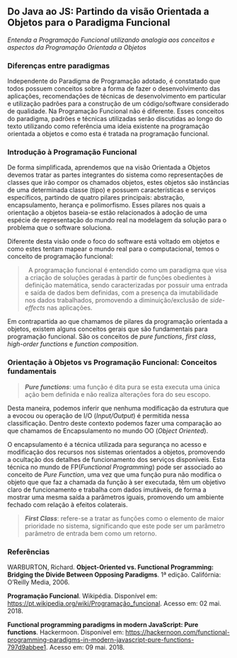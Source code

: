 
##  Do Java ao JS: Partindo da visão Orientada a Objetos para o Paradigma Funcional

*Entenda a Programação Funcional utilizando analogia aos conceitos e aspectos da Programação Orientada a Objetos*

### Diferenças entre paradigmas

Independente do Paradigma de Programação adotado, é constatado que todos possuem conceitos sobre a forma de fazer o desenvolvimento das aplicações, recomendações de técnicas de desenvolvimento em particular e utilização padrões para a construção de um código/software considerado de qualidade. Na Programação Funcional não é diferente. 
Esses conceitos do paradigma, padrões e técnicas utilizadas serão discutidas ao longo do texto utilizando como referência uma ideia existente na programação orientada a objetos e como esta é tratada na programação funcional. 

### Introdução à Programação Funcional

De forma simplificada, aprendemos que na visão Orientada a Objetos devemos tratar as partes integrantes do sistema como representações de classes que irão compor os chamados objetos, estes objetos são instâncias de uma determinada classe (tipo) e possuem características e serviços específicos, partindo de quatro pilares principais: abstração, encapsulamento, herança e polimorfismo.
Esses pilares nos quais a orientação a objetos baseia-se estão relacionados à adoção de uma espécie de representação do mundo real na modelagem da solução para o problema que o software soluciona. 

Diferente desta visão onde o foco do software está voltado em objetos e como estes tentam mapear o mundo real para o computacional, temos o conceito de programação funcional: 

>   A programação funcional é entendido como um paradigma que visa a criação de soluções geradas à partir de funções obedientes à definição matemática, sendo caracterizadas por possuir uma entrada e saída de dados bem definidas, com a presença da imutabilidade nos dados trabalhados, promovendo a diminuição/exclusão de *side-effects* nas aplicações.

Em contrapartida ao que chamamos de pilares da programação orientada a objetos, existem alguns conceitos gerais que são fundamentais para programação funcional. São os conceitos de *pure functions*, *first class*, *high-order functions* e *function composition*.

### Orientação à Objetos vs Programação Funcional: Conceitos fundamentais  

> ***Pure functions***: uma função é dita pura se esta executa uma única ação bem definida e não realiza alterações fora do seu escopo. 

Desta maneira, podemos inferir que nenhuma modificação da estrutura que a evocou ou operação de I/O (*Input/Output*) é permitida nessa classificação. Dentro deste contexto podemos fazer uma comparação ao que chamamos de Encapsulamento no mundo OO (*Object Oriented*). 

O encapsulamento é a técnica utilizada para segurança no acesso e modificação dos recursos nos sistemas orientados a objetos, promovendo a ocultação dos detalhes de funcionamento dos serviços disponíveis. Esta técnica no mundo de FP(*Functional Programming*) pode ser associado ao conceito de *Pure Function*, uma vez que uma função pura não modifica o objeto que que faz a chamada da função à ser executada, têm um objetivo claro de funcionamento e trabalha com dados imutáveis, de forma a mostrar uma mesma saída a parâmetros iguais, promovendo um ambiente fechado com relação à efeitos colaterais. 

> ***First Class***: refere-se a tratar as funções como o elemento de maior prioridade no sistema, significando que este pode ser um parâmetro parâmetro de entrada bem como um retorno.

### Referências

WARBURTON, Richard. **Object-Oriented vs. Functional Programming: Bridging the Divide Between Opposing Paradigms**. 1ª edição. Califórnia: O’Reilly Media, 2006.

**Programação Funcional**. Wikipédia. Disponível em: <https://pt.wikipedia.org/wiki/Programação_funcional>. Acesso em: 02 mai. 2018.

**Functional programming paradigms in modern JavaScript: Pure functions**. Hackermoon. Disponível em: <https://hackernoon.com/functional-programming-paradigms-in-modern-javascript-pure-functions-797d9abbee1>. Acesso em: 09 mai. 2018.
